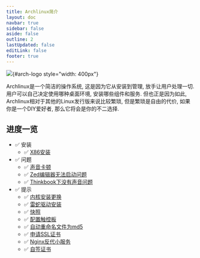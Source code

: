 ```yaml
---
title: Archlinux简介
layout: doc
navbar: true
sidebar: false
aside: false
outline: 2
lastUpdated: false
editLink: false
footer: true
---
```


<style>
#arch-logo {
    display: block;
    margin-left: auto;
    margin-right: auto;
    /* margin-bottom: 50px; */
}
</style>

![](/assets/os/linux/archlinux/aa55a8dc369c03b0c2e7c48337ee62b6.svg){#arch-logo style="width: 400px"}

Archlinux是一个简洁的操作系统, 这是因为它从安装到管理, 放手让用户处理一切. 用户可以自己决定使用哪种桌面环境, 安装哪些组件和服务. 但也正是因为如此, Archlinux相对于其他的Linux发行版来说比较繁琐, 但是繁琐是自由的代价, 如果你是一个DIY爱好者, 那么它将会是你的不二选择.

## 进度一览

- ✅️ 安装
    - ✅ [X86安装](/os/linux/archlinux/x86-install)
- ✅ 问题
    - ✅ [声音卡顿](/os/linux/archlinux/voice-frozen)
    - ✅ [Zed编辑器无法启动问题](/os/linux/archlinux/zed-cannot-start)
    - ✅ [Thinkbook下没有声音问题 ](/os/linux/archlinux/no-sound-under-thinkbook)
- ✅ 提示
    - ✅ [内核安装更换](/os/linux/archlinux/kernel-install)
    - ✅ [雷蛇驱动安装](/os/linux/archlinux/razer-driver)
    - ✅ [快照](/os/linux/archlinux/snapshots)
    - ✅ [配置触控板](/os/linux/archlinux/configure-touchpad)
    - ✅ [自动重命名文件为md5](/os/linux/archlinux/auto-md5-generation)
    - ✅ [申请SSL证书](/os/linux/archlinux/apply-cert)
    - ✅ [Nginx反代小服务](/os/linux/archlinux/nginx-reverse-service)
    - ✅ [自签证书](/os/linux/archlinux/self-signed-cert)
